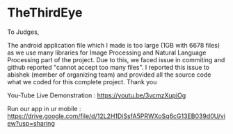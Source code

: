 # TheThirdEye

To Judges,

The android application file which I made is too large (1GB with 6678 files) as we use many 
libraries for Image Processing and Natural Language Processing part of the project. Due to this,
we faced issue in commiting and github reported "cannot accept too many files". I reported this
issue to abishek (member of organizing team) and provided all the source code what we coded for 
this complete project. 
Thank you

You-Tube Live Demonstration : https://youtu.be/3vcmzXupiOg

Run our app in ur mobile : https://drive.google.com/file/d/12L2H1DiSsfA5PRWXoSq6cG13EB039d0U/view?usp=sharing
